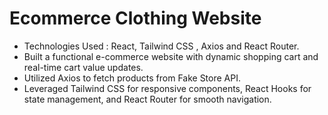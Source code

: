# Ecommerce Clothing Website

- Technologies Used : React, Tailwind  CSS , Axios and React Router.
- Built a functional e-commerce website with dynamic shopping cart and real-time cart value updates.
- Utilized Axios to fetch products from Fake Store API.
- Leveraged Tailwind CSS for responsive components, React Hooks for state management, and React Router for smooth navigation.
